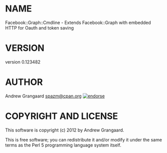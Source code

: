# NAME

Facebook::Graph::Cmdline - Extends Facebook::Graph with embedded HTTP for Oauth and token saving

# VERSION

version 0.123482

# AUTHOR

Andrew Grangaard <spazm@cpan.org> [![endorse](http://api.coderwall.com/spazm/endorsecount.png)](http://coderwall.com/spazm)

# COPYRIGHT AND LICENSE

This software is copyright (c) 2012 by Andrew Grangaard.

This is free software; you can redistribute it and/or modify it under
the same terms as the Perl 5 programming language system itself.

